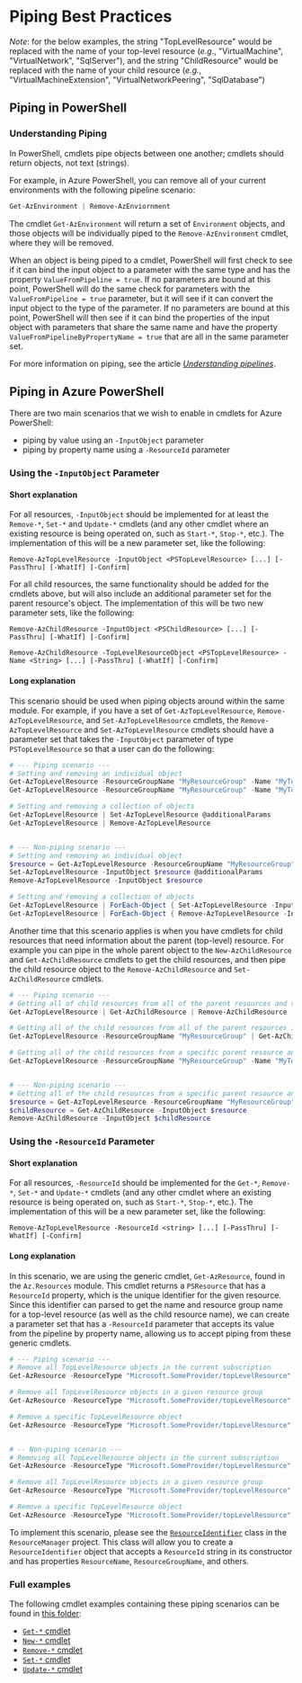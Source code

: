 # Piping Best Practices

_Note_: for the below examples, the string "TopLevelResource" would be replaced with the name of your top-level resource (_e.g._, "VirtualMachine", "VirtualNetwork", "SqlServer"), and the string "ChildResource" would be replaced with the name of your child resource (_e.g._, "VirtualMachineExtension", "VirtualNetworkPeering", "SqlDatabase")

## Piping in PowerShell

### Understanding Piping

In PowerShell, cmdlets pipe objects between one another; cmdlets should return objects, not text (strings).

For example, in Azure PowerShell, you can remove all of your current environments with the following pipeline scenario:

```powershell
Get-AzEnvironment | Remove-AzEnviornment
```

The cmdlet `Get-AzEnvironment` will return a set of `Environment` objects, and those objects will be individually piped to the `Remove-AzEnvironment` cmdlet, where they will be removed.

When an object is being piped to a cmdlet, PowerShell will first check to see if it can bind the input object to a parameter with the same type and has the property `ValueFromPipeline = true`. If no parameters are bound at this point, PowerShell will do the same check for parameters with the `ValueFromPipeline = true` parameter, but it will see if it can convert the input object to the type of the parameter. If no parameters are bound at this point, PowerShell will then see if it can bind the properties of the input object with parameters that share the same name and have the property `ValueFromPipelineByPropertyName = true` that are all in the same parameter set.

For more information on piping, see the article [_Understanding pipelines_](https://docs.microsoft.com/en-us/powershell/scripting/learn/understanding-the-powershell-pipeline).

## Piping in Azure PowerShell

There are two main scenarios that we wish to enable in cmdlets for Azure PowerShell:
- piping by value using an `-InputObject` parameter
- piping by property name using a `-ResourceId` parameter

### Using the `-InputObject` Parameter

#### Short explanation
For all resources, `-InputObject` should be implemented for at least the `Remove-*`, `Set-*` and `Update-*` cmdlets (and any other cmdlet where an existing resource is being operated on, such as `Start-*`, `Stop-*`, etc.). The implementation of this will be a new parameter set, like the following:

```
Remove-AzTopLevelResource -InputObject <PSTopLevelResource> [...] [-PassThru] [-WhatIf] [-Confirm]
```

For all child resources, the same functionality should be added for the cmdlets above, but will also include an additional parameter set for the parent resource's object.  The implementation of this will be two new parameter sets, like the following:

```
Remove-AzChildResource -InputObject <PSChildResource> [...] [-PassThru] [-WhatIf] [-Confirm]

Remove-AzChildResource -TopLevelResourceObject <PSTopLevelResource> -Name <String> [...] [-PassThru] [-WhatIf] [-Confirm]
```

#### Long explanation
This scenario should be used when piping objects around within the same module. For example, if you have a set of `Get-AzTopLevelResource`, `Remove-AzTopLevelResource`, and `Set-AzTopLevelResource` cmdlets, the `Remove-AzTopLevelResource` and `Set-AzTopLevelResource` cmdlets should have a parameter set that takes the `-InputObject` parameter of type `PSTopLevelResource` so that a user can do the following:

```powershell
# --- Piping scenario ---
# Setting and removing an individual object
Get-AzTopLevelResource -ResourceGroupName "MyResourceGroup" -Name "MyTopLevelResource" | Set-AzTopLevelResource @additionalParams
Get-AzTopLevelResource -ResourceGroupName "MyResourceGroup" -Name "MyTopLevelResource" | Remove-AzTopLevelResource

# Setting and removing a collection of objects
Get-AzTopLevelResource | Set-AzTopLevelResource @additionalParams
Get-AzTopLevelResource | Remove-AzTopLevelResource


# --- Non-piping scenario ---
# Setting and removing an individual object
$resource = Get-AzTopLevelResource -ResourceGroupName "MyResourceGroup" -Name "MyTopLevelResource"
Set-AzTopLevelResource -InputObject $resource @additionalParams
Remove-AzTopLevelResource -InputObject $resource

# Setting and removing a collection of objects
Get-AzTopLevelResource | ForEach-Object { Set-AzTopLevelResource -InputObject $_ @additionalParams }
Get-AzTopLevelResource | ForEach-Object { Remove-AzTopLevelResource -InputObject $_ }
```

Another time that this scenario applies is when you have cmdlets for child resources that need information about the parent (top-level) resource. For example you can pipe in the whole parent object to the `New-AzChildResource` and `Get-AzChildResource` cmdlets to get the child resources, and then pipe the child resource object to the `Remove-AzChildResource` and `Set-AzChildResource` cmdlets.

```powershell
# --- Piping scenario ---
# Getting all of child resources from all of the parent resources and removing them
Get-AzTopLevelResource | Get-AzChildResource | Remove-AzChildResource

# Getting all of the child resources from all of the parent resources in a resource group and removing them
Get-AzTopLevelResource -ResourceGroupName "MyResourceGroup" | Get-AzChildResource | Remove-AzChildResource

# Getting all of the child resources from a specific parent resource and removing them
Get-AzTopLevelResource -ResourceGroupName "MyResourceGroup" -Name "MyTopLevelResource" | Get-AzChildResource | Remove-AzChildResource


# --- Non-piping scenario ---
# Getting all of the child resources from a specific parent resource and removing them
$resource = Get-AzTopLevelResource -ResourceGroupName "MyResourceGroup" -Name "MyTopLevelResource"
$childResource = Get-AzChildResource -InputObject $resource
Remove-AzChildResource -InputObject $childResource
```

### Using the `-ResourceId` Parameter

#### Short explanation
For all resources, `-ResourceId` should be implemented for the `Get-*`, `Remove-*`, `Set-*` and `Update-*` cmdlets (and any other cmdlet where an existing resource is being operated on, such as `Start-*`, `Stop-*`, etc.). The implementation of this will be a new parameter set, like the following:

```
Remove-AzTopLevelResource -ResourceId <string> [...] [-PassThru] [-WhatIf] [-Confirm]
```

#### Long explanation

In this scenario, we are using the generic cmdlet, `Get-AzResource`, found in the `Az.Resources` module. This cmdlet returns a `PSResource` that has a `ResourceId` property, which is the unique identifier for the given resource. Since this identifier can parsed to get the name and resource group name for a top-level resource (as well as the child resource name), we can create a parameter set that has a `-ResourceId` parameter that accepts its value from the pipeline by property name, allowing us to accept piping from these generic cmdlets.

```powershell
# --- Piping scenario ---
# Remove all TopLevelResource objects in the current subscription
Get-AzResource -ResourceType "Microsoft.SomeProvider/topLevelResource" | Remove-AzTopLevelResource

# Remove all TopLevelResource objects in a given resource group
Get-AzResource -ResourceType "Microsoft.SomeProvider/topLevelResource" -ResourceGroupEquals "MyResourceGroup" | Remove-AzTopLevelResource

# Remove a specific TopLevelResource object
Get-AzResource -ResourceType "Microsoft.SomeProvider/topLevelResource" -ResourceGroupEquals "MyResourceGroup" -Name "MyTopLevelResource" | Remove-AzTopLevelResource


# -- Non-piping scenario ---
# Removing all TopLevelResource objects in the current subscription
Get-AzResource -ResourceType "Microsoft.SomeProvider/topLevelResource" | ForEach-Object { Remove-AzTopLevelResource -ResourceId $_.ResourceId }

# Remove all TopLevelResource objects in a given resource group
Get-AzResource -ResourceType "Microsoft.SomeProvider/topLevelResource" -ResourceGroupEquals "MyResourceGroup" | ForEach-Object { Remove-AzTopLevelResource -ResourceId $_.ResourceId }

# Remove a specific TopLevelResource object
Get-AzResource -ResourceType "Microsoft.SomeProvider/topLevelResource" -ResourceGroupEquals "MyResourceGroup" -ResourceNameEquals "MyTopLevelResource" | ForEach-Object { Remove-AzTopLevelResource -ResourceId $_.ResourceId }
```

To implement this scenario, please see the [`ResourceIdentifier`](https://github.com/Azure/azure-powershell-common/blob/52fc157798d0fdd83f20755106e131aec1689ceb/src/ResourceManager/Version2016_09_01/Utilities/Models/ResourceIdentifier.cs) class in the `ResourceManager` project. This class will allow you to create a `ResourceIdentifier` object that accepts a `ResourceId` string in its constructor and has properties `ResourceName`, `ResourceGroupName`, and others.

### Full examples

The following cmdlet examples containing these piping scenarios can be found in [this folder](../examples):

- [`Get-*` cmdlet](../examples/get-cmdlet-example.md)
- [`New-*` cmdlet](../examples/new-cmdlet-example.md)
- [`Remove-*` cmdlet](../examples/remove-cmdlet-example.md)
- [`Set-*` cmdlet](../examples/set-cmdlet-example.md)
- [`Update-*` cmdlet](../examples/update-cmdlet-example.md)